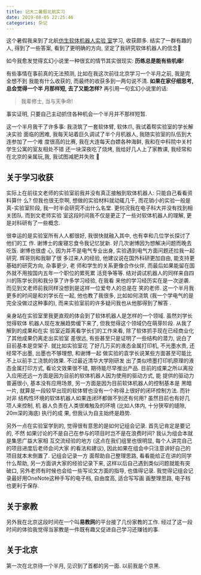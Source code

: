 ```yaml
---
title: 记大二暑假北航实习
date: 2019-08-05 22:25:46
categories: 杂记
---
```


这个暑假我来到了北航[仿生软体机器人实验
室](http://softrobotics.buaa.edu.cn/peoples/peoples_ch/index.htm)学习, 收获颇多.
结实了一群有趣的人, 得到了一些答案, 看到了更明确的方向, 坚定了我研究软体机器人的信念💪

<!-- More -->

如今我愈发觉得玄幻小说里一种很玄的情节其实很现实: **历练总是能有些机缘!**

有些事情在事前真的无法预测, 比如在我这次前往北京学习一个半月之前, 我是完全想不到
我能有什么收获的, 而最终的收获多到一两句说不清. **如果在家仔细思考, 总会觉得一个半
月那样短, 去了又能怎样?** 再引用一句玄幻小说里的话:

> 我辈修士, 当与天争命!

事实证明, 只要自己主动抓住各种机会一个半月并不那样短暂.

这一个半月我干了许多事: 我浇筑了一套软体臂, 软体爪, 我试着帮实验室的学长解决实验
面临的困难, 我每天站着巨久调试了半个月机器人, 我随实验室的队伍到大连参加了一个难
度很高的比赛, 我在大连每天白嫖各种海鲜, 我和在中科院中关村学生公寓的室友相处不错
还一块深夜吃了烧烤, 我给好几人上了家教课, 我经常和在北京的亲属玩,我, 我试图减肥并失败
🤦‍

## 关于学习收获

实际上在前往文老师的实验室前我并没有真正接触到软体机器人: 只能自己看看资料算什
么? 但我也很无奈啊, 想做的实验材料就动辄几千, 而花销小的实验一般是真-实验室阶段,
我一时半会研究不出什么名堂. 更何况我在电子科大并没有找到相关团队. 而到文老师实验
室这段时间我不仅是更正了一些对软体机器人的理解, 更是对科研有了一些概念.

很幸运的是实验室所有人人都很好, 我很快就融入其中, 也有幸和几位学长探讨了他们的工
作. 谢博士的废寝忘食令我记忆犹新. 好几次谢博因为想解决问题而晚去吃饭. 谢博也很虚
心, 因为并不是电气专业出身, 实验遇到电气方面问题还拉我一起研究. 辉哥则和我聊了很
多过来人的经验, 他建议说在国外科研更加自由, 能支持更基础的研究方向, 杂事更少, 老
师和学生的关系更像合作伙伴, 而最后如果能留在国外就不用按国内五年一个职位的累死累
活竞争等等. 结对调试机器人的同样来自四川的陈学长则和我分享了许多学习经验, 在我看
来他的学习经历实在是一次逆袭. 而见到文老师前我同样没想到是这样一位爱夸人的总是在
笑的老师. 这一个半月我更多的时间是和刘学长在一起, 他也教了我很多, 比如如何浇筑
(我一个学电气的是完全没做过这种事的), 而来实验室前的许多疑问我也从他那得到了解答
.

亲身站在实验室里我更直观的体会到了软体机器人是怎样的一个领域. 虽然刘学长觉得软体
机器人现在发展趋势缓下来了, 但我觉得这个领域仍在萌芽阶段. 从我了解到的成果和在实
验室近距离看学长们的工作来看, 除了软体抓手现在已经商业化了其他成果仍离走出实验室
差很远, 有些甚至只是证明了一些结构的潜力, 说白了目前基本是空架子. 就比如实验室花
了好几万买的液态金属打印机, 不光墨水贵, 还经常不出墨, 出墨也不够理想, 和谢博一起
做实验的袁学长说某些方面甚至可能比不上以前手工浇筑的效果. 不过最近清华大学刚研发
出了类似喷墨打印机原理的液态金属打印方式, 看论文效果很不错, 期待能尽早推出产品.
目前的成果之所以离投入应用还远一方面是因为目前的软体机器人因为使用的驱动方式, 能
提供的驱动力普遍很小, 基本没有应用场景, 另一方面是因为目前软体机器人的控制基本是
黑暗一片, 就算是一段较早出现的软体臂也没有一个称得上很好的闭环控制方法. 而针对非
结构性环境的软体机器人如果连闭环都做不到还有何用? 虽然目前也有好几项人来控制, 机
器人负责在人类很难触及的环境 (比如人体内, 十分狭窄的缝隙, 20m深的海底) 执行的成
果, 但我认为自主始终是趋势.

另外一点在实验室学到的, 觉得很有意思的是如何记组会记录. 首先记肯定是要记的, 不然
如果讨论的不是自己在参与的项目时岂不是在浪费时间? 我认为组会本就是集思广益大家相
互交流经验的地方 (这点在我们组里也很明显, 每个人讲完自己的项目进度后老师会问大家
的看法和建议), 因此如果在组会中只注意讲好自己的项目就本末倒置了. 记组会记录一方
面帮助自己整理思路, 看看能给正在讲的同学什么帮助, 另一方面讲大家的经验记录下来,
这样以后自己遇到类似问题就能有突破口, 另外老师有时候也会给一些写论文方面的指导,
也值得记录. 我觉得记组会记录最好用OneNote这种手写的电子档, 自由度高, 适合写写画
画整理思路, 电子档也更利于保存.

## 关于家教

另外我在北京这段时间在一个叫**易教网**的平台接了几份家教的工作. 经过了这一段时间的体验我觉得当家教是一件既有趣又促进自己学习还赚钱的事.

## 关于北京

第一次在北京待一个半月, 见识到了首都的另一面. 以前我是个京黑.